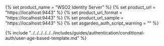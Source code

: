 {% set product_name = "WSO2 Identity Server" %}
{% set product_url = "https://localhost:9443" %}
{% set product_url_format = "https://localhost:9443" %}
{% set product_url_sample = "https://localhost:9443" %}
{% set asgardeo_auth_script_warning = "" %}

{% include "../../../../../../includes/guides/authentication/conditional-auth/user-age-based-template.md" %}